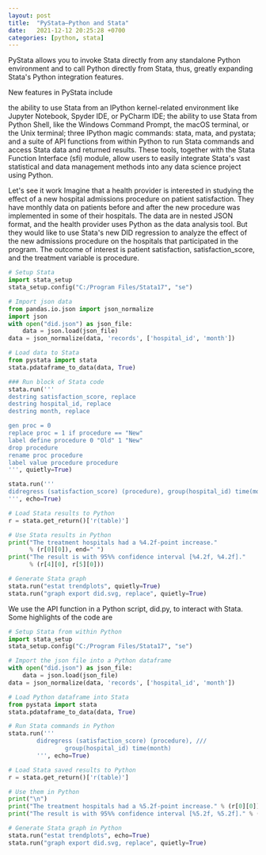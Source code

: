 ```yaml
---
layout: post
title:  "PyStata—Python and Stata"
date:   2021-12-12 20:25:28 +0700
categories: [python, stata]
---
```



PyStata allows you to invoke Stata directly from any standalone Python environment and to call Python directly from Stata, thus, greatly expanding Stata's Python integration features.

New features in PyStata include

the ability to use Stata from an IPython kernel-related environment like Jupyter Notebook, Spyder IDE, or PyCharm IDE;
the ability to use Stata from Python Shell, like the Windows Command Prompt, the macOS terminal, or the Unix terminal;
three IPython magic commands: stata, mata, and pystata; and
a suite of API functions from within Python to run Stata commands and access Stata data and returned results.
These tools, together with the Stata Function Interface (sfi) module, allow users to easily integrate Stata's vast statistical and data management methods into any data science project using Python.

Let's see it work
Imagine that a health provider is interested in studying the effect of a new hospital admissions procedure on patient satisfaction. They have monthly data on patients before and after the new procedure was implemented in some of their hospitals. The data are in nested JSON format, and the health provider uses Python as the data analysis tool. But they would like to use Stata's new DID regression to analyze the effect of the new admissions procedure on the hospitals that participated in the program. The outcome of interest is patient satisfaction, satisfaction_score, and the treatment variable is procedure.

```python
# Setup Stata
import stata_setup
stata_setup.config("C:/Program Files/Stata17", "se")

# Import json data
from pandas.io.json import json_normalize
import json
with open("did.json") as json_file:
    data = json.load(json_file)
data = json_normalize(data, 'records', ['hospital_id', 'month'])

# Load data to Stata
from pystata import stata
stata.pdataframe_to_data(data, True)

### Run block of Stata code 
stata.run('''
destring satisfaction_score, replace
destring hospital_id, replace
destring month, replace

gen proc = 0
replace proc = 1 if procedure == "New"
label define procedure 0 "Old" 1 "New"
drop procedure
rename proc procedure
label value procedure procedure
''', quietly=True)

stata.run('''
didregress (satisfaction_score) (procedure), group(hospital_id) time(month)
''', echo=True)

# Load Stata results to Python
r = stata.get_return()['r(table)']

# Use Stata results in Python
print("The treatment hospitals had a %4.2f-point increase." 
      % (r[0][0]), end=" ") 
print("The result is with 95%% confidence interval [%4.2f, %4.2f]." 
      % (r[4][0], r[5][0]))

# Generate Stata graph 
stata.run("estat trendplots", quietly=True)
stata.run("graph export did.svg, replace", quietly=True)
```

We use the API function in a Python script, did.py, to interact with Stata. Some highlights of the code are

```python
# Setup Stata from within Python
import stata_setup
stata_setup.config("C:/Program Files/Stata17", "se")

# Import the json file into a Python dataframe
with open("did.json") as json_file:
    data = json.load(json_file)
data = json_normalize(data, 'records', ['hospital_id', 'month'])

# Load Python dataframe into Stata
from pystata import stata
stata.pdataframe_to_data(data, True)

# Run Stata commands in Python
stata.run('''
        didregress (satisfaction_score) (procedure), ///
                group(hospital_id) time(month)
        ''', echo=True)

# Load Stata saved results to Python
r = stata.get_return()['r(table)']

# Use them in Python
print("\n")
print("The treatment hospitals had a %5.2f-point increase." % (r[0][0]), end=" ")
print("The result is with 95%% confidence interval [%5.2f, %5.2f]." % (r[4][0], r[5][0]))

# Generate Stata graph in Python
stata.run("estat trendplots", echo=True)
stata.run("graph export did.svg, replace", quietly=True)

```
